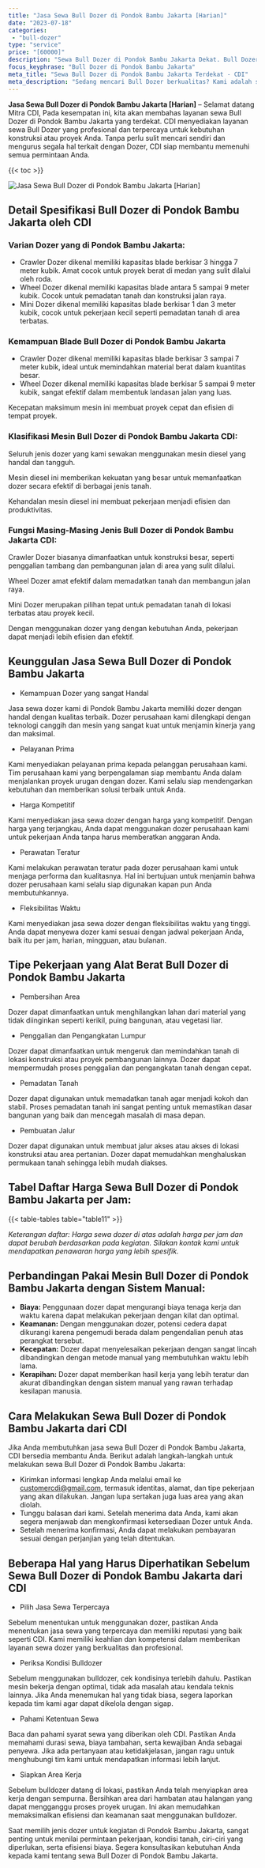 ```yaml
---
title: "Jasa Sewa Bull Dozer di Pondok Bambu Jakarta [Harian]"
date: "2023-07-18"
categories:
 - "bull-dozer"
type: "service"
price: "[60000]"
description: "Sewa Bull Dozer di Pondok Bambu Jakarta Dekat. Bull Dozer ini menjadi solusi utama dalam proyek pembangunan sebagai alat berat powerful dan efisien. Dapatkan informasi lengkap dengan menghubungi kami."
focus_keyphrase: "Bull Dozer di Pondok Bambu Jakarta"
meta_title: "Sewa Bull Dozer di Pondok Bambu Jakarta Terdekat - CDI"
meta_description: "Sedang mencari Bull Dozer berkualitas? Kami adalah solusi tepat dengan solusi optimal. Klik untuk info lebih lanjut."
---
```


**Jasa Sewa Bull Dozer di Pondok Bambu Jakarta [Harian]** – Selamat datang Mitra CDI, Pada kesempatan ini, kita akan membahas layanan sewa Bull Dozer di Pondok Bambu Jakarta yang terdekat. CDI menyediakan layanan sewa Bull Dozer yang profesional dan terpercaya untuk kebutuhan konstruksi atau proyek Anda. Tanpa perlu sulit mencari sendiri dan mengurus segala hal terkait dengan Dozer, CDI siap membantu memenuhi semua permintaan Anda.

{{< toc >}}

![Jasa Sewa Bull Dozer di Pondok Bambu Jakarta [Harian]](/images/bull-dozer/bull-dozer-19.jpg)

## Detail Spesifikasi Bull Dozer di Pondok Bambu Jakarta oleh CDI

### Varian Dozer yang di Pondok Bambu Jakarta:

*   Crawler Dozer dikenal memiliki kapasitas blade berkisar 3 hingga 7 meter kubik. Amat cocok untuk proyek berat di medan yang sulit dilalui oleh roda.
*   Wheel Dozer dikenal memiliki kapasitas blade antara 5 sampai 9 meter kubik. Cocok untuk pemadatan tanah dan konstruksi jalan raya.
*   Mini Dozer dikenal memiliki kapasitas blade berkisar 1 dan 3 meter kubik, cocok untuk pekerjaan kecil seperti pemadatan tanah di area terbatas.

### Kemampuan Blade Bull Dozer di Pondok Bambu Jakarta

*   Crawler Dozer dikenal memiliki kapasitas blade berkisar 3 sampai 7 meter kubik, ideal untuk memindahkan material berat dalam kuantitas besar.
*   Wheel Dozer dikenal memiliki kapasitas blade berkisar 5 sampai 9 meter kubik, sangat efektif dalam membentuk landasan jalan yang luas.

Kecepatan maksimum mesin ini membuat proyek cepat dan efisien di tempat proyek.

### Klasifikasi Mesin Bull Dozer di Pondok Bambu Jakarta CDI:

Seluruh jenis dozer yang kami sewakan menggunakan mesin diesel yang handal dan tangguh.

Mesin diesel ini memberikan kekuatan yang besar untuk memanfaatkan dozer secara efektif di berbagai jenis tanah.

Kehandalan mesin diesel ini membuat pekerjaan menjadi efisien dan produktivitas.

### Fungsi Masing-Masing Jenis Bull Dozer di Pondok Bambu Jakarta CDI:

Crawler Dozer biasanya dimanfaatkan untuk konstruksi besar, seperti penggalian tambang dan pembangunan jalan di area yang sulit dilalui.

Wheel Dozer amat efektif dalam memadatkan tanah dan membangun jalan raya.

Mini Dozer merupakan pilihan tepat untuk pemadatan tanah di lokasi terbatas atau proyek kecil.

Dengan menggunakan dozer yang dengan kebutuhan Anda, pekerjaan dapat menjadi lebih efisien dan efektif.

## Keunggulan Jasa Sewa Bull Dozer di Pondok Bambu Jakarta

*   Kemampuan Dozer yang sangat Handal

Jasa sewa dozer kami di Pondok Bambu Jakarta memiliki dozer dengan handal dengan kualitas terbaik. Dozer perusahaan kami dilengkapi dengan teknologi canggih dan mesin yang sangat kuat untuk menjamin kinerja yang dan maksimal.
*   Pelayanan Prima

Kami menyediakan pelayanan prima kepada pelanggan perusahaan kami. Tim perusahaan kami yang berpengalaman siap membantu Anda dalam menjalankan proyek urugan dengan dozer. Kami selalu siap mendengarkan kebutuhan dan memberikan solusi terbaik untuk Anda.
*   Harga Kompetitif

Kami menyediakan jasa sewa dozer dengan harga yang kompetitif. Dengan harga yang terjangkau, Anda dapat menggunakan dozer perusahaan kami untuk pekerjaan Anda tanpa harus memberatkan anggaran Anda.
*   Perawatan Teratur

Kami melakukan perawatan teratur pada dozer perusahaan kami untuk menjaga performa dan kualitasnya. Hal ini bertujuan untuk menjamin bahwa dozer perusahaan kami selalu siap digunakan kapan pun Anda membutuhkannya.
*   Fleksibilitas Waktu

Kami menyediakan jasa sewa dozer dengan fleksibilitas waktu yang tinggi. Anda dapat menyewa dozer kami sesuai dengan jadwal pekerjaan Anda, baik itu per jam, harian, mingguan, atau bulanan.

## Tipe Pekerjaan yang Alat Berat Bull Dozer di Pondok Bambu Jakarta

*   Pembersihan Area

Dozer dapat dimanfaatkan untuk menghilangkan lahan dari material yang tidak diinginkan seperti kerikil, puing bangunan, atau vegetasi liar.
*   Penggalian dan Pengangkatan Lumpur

Dozer dapat dimanfaatkan untuk mengeruk dan memindahkan tanah di lokasi konstruksi atau proyek pembangunan lainnya. Dozer dapat mempermudah proses penggalian dan pengangkatan tanah dengan cepat.
*   Pemadatan Tanah

Dozer dapat digunakan untuk memadatkan tanah agar menjadi kokoh dan stabil. Proses pemadatan tanah ini sangat penting untuk memastikan dasar bangunan yang baik dan mencegah masalah di masa depan.
*   Pembuatan Jalur

Dozer dapat digunakan untuk membuat jalur akses atau akses di lokasi konstruksi atau area pertanian. Dozer dapat memudahkan menghaluskan permukaan tanah sehingga lebih mudah diakses.

## Tabel Daftar Harga Sewa Bull Dozer di Pondok Bambu Jakarta per Jam:

{{< table-tables table="table11" >}}

_Keterangan daftar: Harga sewa dozer di atas adalah harga per jam dan dapat berubah berdasarkan pada kegiatan. Silakan kontak kami untuk mendapatkan penawaran harga yang lebih spesifik._

## Perbandingan Pakai Mesin Bull Dozer di Pondok Bambu Jakarta dengan Sistem Manual:

*   **Biaya:** Penggunaan dozer dapat mengurangi biaya tenaga kerja dan waktu karena dapat melakukan pekerjaan dengan kilat dan optimal.
*   **Keamanan:** Dengan menggunakan dozer, potensi cedera dapat dikurangi karena pengemudi berada dalam pengendalian penuh atas perangkat tersebut.
*   **Kecepatan:** Dozer dapat menyelesaikan pekerjaan dengan sangat lincah dibandingkan dengan metode manual yang membutuhkan waktu lebih lama.
*   **Kerapihan:** Dozer dapat memberikan hasil kerja yang lebih teratur dan akurat dibandingkan dengan sistem manual yang rawan terhadap kesilapan manusia.

## Cara Melakukan Sewa Bull Dozer di Pondok Bambu Jakarta dari CDI

Jika Anda membutuhkan jasa sewa Bull Dozer di Pondok Bambu Jakarta, CDI bersedia membantu Anda. Berikut adalah langkah-langkah untuk melakukan sewa Bull Dozer di Pondok Bambu Jakarta:

*   Kirimkan informasi lengkap Anda melalui email ke customercdi@gmail.com, termasuk identitas, alamat, dan tipe pekerjaan yang akan dilakukan. Jangan lupa sertakan juga luas area yang akan diolah.
*   Tunggu balasan dari kami. Setelah menerima data Anda, kami akan segera menjawab dan mengkonfirmasi ketersediaan Dozer untuk Anda.
*   Setelah menerima konfirmasi, Anda dapat melakukan pembayaran sesuai dengan perjanjian yang telah ditentukan.

## Beberapa Hal yang Harus Diperhatikan Sebelum Sewa Bull Dozer di Pondok Bambu Jakarta dari CDI

*   Pilih Jasa Sewa Terpercaya

Sebelum menentukan untuk menggunakan dozer, pastikan Anda menentukan jasa sewa yang terpercaya dan memiliki reputasi yang baik seperti CDI. Kami memiliki keahlian dan kompetensi dalam memberikan layanan sewa dozer yang berkualitas dan profesional.
*   Periksa Kondisi Bulldozer

Sebelum menggunakan bulldozer, cek kondisinya terlebih dahulu. Pastikan mesin bekerja dengan optimal, tidak ada masalah atau kendala teknis lainnya. Jika Anda menemukan hal yang tidak biasa, segera laporkan kepada tim kami agar dapat dikelola dengan sigap.
*   Pahami Ketentuan Sewa

Baca dan pahami syarat sewa yang diberikan oleh CDI. Pastikan Anda memahami durasi sewa, biaya tambahan, serta kewajiban Anda sebagai penyewa. Jika ada pertanyaan atau ketidakjelasan, jangan ragu untuk menghubungi tim kami untuk mendapatkan informasi lebih lanjut.
*   Siapkan Area Kerja

Sebelum bulldozer datang di lokasi, pastikan Anda telah menyiapkan area kerja dengan sempurna. Bersihkan area dari hambatan atau halangan yang dapat mengganggu proses proyek urugan. Ini akan memudahkan memaksimalkan efisiensi dan keamanan saat menggunakan bulldozer.

Saat memilih jenis dozer untuk kegiatan di Pondok Bambu Jakarta, sangat penting untuk menilai permintaan pekerjaan, kondisi tanah, ciri-ciri yang diperlukan, serta efisiensi biaya. Segera konsultasikan kebutuhan Anda kepada kami tentang sewa Bull Dozer di Pondok Bambu Jakarta.